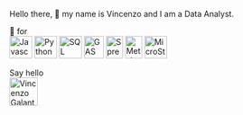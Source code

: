 Hello there, 👋 my name is Vincenzo and I am a Data Analyst.

🖤 for <br>
<a href="https://developer.mozilla.org/en-US/docs/Web/JavaScript" target="_blank" rel="noreferrer"><img src="https://i.ibb.co/TRvN9BQ/kisspng-javascript-computer-icons-scalable-vector-graphics-list-of-javascript-enhancements-fandom-de.png" height=40 width=40 alt="Javascript"></a> <a href="https://www.python.org/" target="_blank" rel="noreferrer"><img src="https://i.ibb.co/9strQWb/kisspng-portable-network-graphics-scalable-vector-graphics-program-image-processing-apps-in-cpp-c-or.png" height=40 width=40 alt="Python"></a> <a href="https://en.wikipedia.org/wiki/SQL" target="_blank" rel="noreferrer"><img src="https://i.ibb.co/9vQPxcR/kisspng-computer-icons-sql-computer-file-portable-network-some-best-practices-for-coding-and-program.png" height=40 width=40 alt="SQL"></a> <a href="https://developers.google.com/apps-script" target="_blank" rel="noreferrer"><img src="https://i.ibb.co/8jypWX4/kisspng-google-apps-script-g-suite-google-docs-scripting-l-5af892460e7d85-8811320915262398140594.png" height=40 width=35 alt="GAS"></a> <a href="https://www.google.com/sheets/about/" target="_blank" rel="noreferrer"><img src="https://i.ibb.co/Kjx3njh/kisspng-google-docs-google-sheets-spreadsheet-g-suite-google-5ad36b18263c25-9499901915238049521566.png" height=40 width=30 alt="Spreadsheets"></a> <a href="https://www.metabase.com" target="_blank" rel="noreferrer"><img src="https://www.metabase.com/images/logo.svg" height=40 width=30 alt="Metabase"></a> <a href="https://www.microstrategy.com/" target="_blank" rel="noreferrer"><img src="https://play-lh.googleusercontent.com/yJmxjuTGKlajU3-Oly2wsKXlb2zQzpoi1topMBiSCLSKYC5we5i2iPkXaiMRQoOVPNY" height=40 width=40 alt="MicroStrategy"></a> 

Say hello <br> <a href="https://www.linkedin.com/in/galantevincenzo/" target="_blank" rel="noreferrer"> <img align="left" alt="Vincenzo Galante - LinkedIn" width="50px" src="https://camo.githubusercontent.com/941103b55ebacbfa446f1ade5f01f1419a12a2c6133fb07ef8894a524566498a/68747470733a2f2f636f6e74656e742e6c696e6b6564696e2e636f6d2f636f6e74656e742f64616d2f6d652f627573696e6573732f656e2d75732f616d702f6272616e642d736974652f76322f62672f4c492d4275672e7376672e6f726967696e616c2e737667" style="max-width: 100%;">

